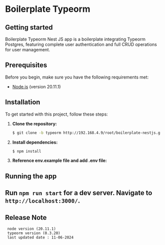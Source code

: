 # Boilerplate Typeorm

## Getting started

Boilerplate Typeorm Nest JS app is a boilerplate integrating Typeorm Postgres, featuring complete user authentication and full CRUD operations for user management.

## Prerequisites

Before you begin, make sure you have the following requirements met:

- [Node.js](https://nodejs.org/) (version 20.11.1)

## Installation

To get started with this project, follow these steps:

1. **Clone the repository:**

   ```bash
   $ git clone -b typeorm http://192.168.4.9/root/boilerplate-nestjs.git
   ```

2. **Install dependencies:**

   ```bash
   $ npm install
   ```

3. **Reference env.example file and add .env file:**

## Running the app

## Run `npm run start` for a dev server. Navigate to `http://localhost:3000/`.

## Release Note

     node version (20.11.1)
     typeorm version (0.3.20)
     last updated date : 11-06-2024
